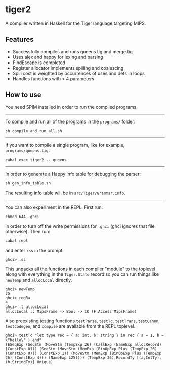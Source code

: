 tiger2
======

A compiler written in Haskell for the Tiger language targeting MIPS.

Features
--------

* Successfully compiles and runs queens.tig and merge.tig
* Uses alex and happy for lexing and parsing
* FindEscape is completed
* Register allocator implements spilling and coalescing
* Spill cost is weighted by occurrences of uses and defs in loops
* Handles functions with > 4 parameters

How to use
----------

You need SPIM installed in order to run the compiled programs.

---

To compile and run all of the programs in the `programs/` folder:

```
sh compile_and_run_all.sh
```

---

If you want to compile a single program, like for example, `programs/queens.tig`:

```
cabal exec tiger2 -- queens
```

---

In order to generate a Happy info table for debugging the parser:

```
sh gen_info_table.sh
```

The resulting info table will be in `src/Tiger/Grammar.info`.

---

You can also experiment in the REPL. First run:

```
chmod 644 .ghci
```

in order to turn off the write permissions for `.ghci` (ghci ignores that file otherwise). Then run:

```
cabal repl
```

and enter `:ss` in the prompt:

```
ghci> :ss
```

This unpacks all the functions in each compiler "module" to the toplevel along
with everything in the `Tiger.State` record so
you can run things like `newTemp` and `allocLocal` directly.

```
ghci> newTemp
25
ghci> regRa
4
ghci> :t allocLocal
allocLocal :: MipsFrame -> Bool -> IO (F.Access MipsFrame)
```

Also preexisting testing functions `testParse`, `testTc`, `testTrans`, `testCanon`, `testCodegen`, and `compile` are available from the REPL toplevel.

```
ghci> testTc "let type rec = { a: int, b: string } in rec { a = 1, b = \"hello\" } end"
(ESeqExp (SeqStm (MoveStm (TempExp 26) (CallExp (NameExp allocRecord) [ConstExp 8])) (SeqStm (MoveStm (MemExp (BinOpExp Plus (TempExp 26) (ConstExp 0))) (ConstExp 1)) (MoveStm (MemExp (BinOpExp Plus (TempExp 26) (ConstExp 4))) (NameExp L25)))) (TempExp 26),RecordTy [(a,IntTy),(b,StringTy)] Unique)
```